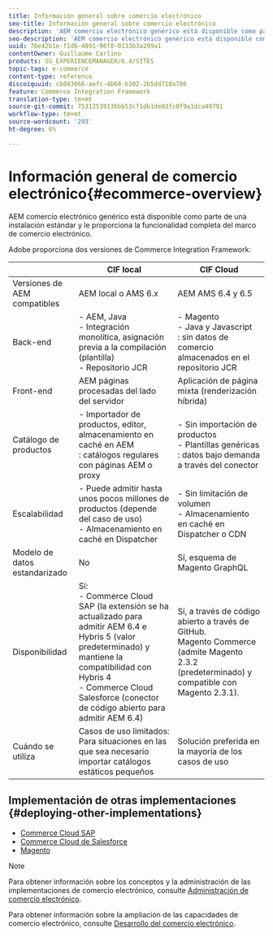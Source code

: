 ```yaml
---
title: Información general sobre comercio electrónico
seo-title: Información general sobre comercio electrónico
description: 'AEM comercio electrónico genérico está disponible como parte de la instalación estándar y le proporciona toda la funcionalidad del marco de comercio electrónico.  '
seo-description: 'AEM comercio electrónico genérico está disponible como parte de la instalación estándar y le proporciona toda la funcionalidad del marco de comercio electrónico.  '
uuid: 7be42b1e-f1d6-4891-96f8-0133b3a299a1
contentOwner: Guillaume Carlino
products: SG_EXPERIENCEMANAGER/6.4/SITES
topic-tags: e-commerce
content-type: reference
discoiquuid: cb043066-aefc-4b68-b302-2b5dd710a786
feature: Commerce Integration Framework
translation-type: tm+mt
source-git-commit: 75312539136bb53cf1db1de03fc0f9a1dca49791
workflow-type: tm+mt
source-wordcount: '293'
ht-degree: 6%

---
```



# Información general de comercio electrónico{#ecommerce-overview}

AEM comercio electrónico genérico está disponible como parte de una instalación estándar y le proporciona la funcionalidad completa del marco de comercio electrónico.

Adobe proporciona dos versiones de Commerce Integration Framework:

|  | CIF local | CIF Cloud |
|-------------------------|--------------------------------------------------------------------------------------------------------------------------------------------------------------------------------------------------------|------------------------------------------------------------------------------------------------------------------------|
| Versiones de AEM compatibles | AEM local o AMS 6.x | AEM AMS 6.4 y 6.5 |
| Back-end | - AEM, Java <br> - Integración monolítica, asignación previa a la compilación (plantilla)<br> - Repositorio JCR | - Magento <br>- Java y Javascript <br>: sin datos de comercio almacenados en el repositorio JCR |
| Front-end | AEM páginas procesadas del lado del servidor | Aplicación de página mixta (renderización híbrida) |
| Catálogo de productos | - Importador de productos, editor, almacenamiento en caché en AEM <br>: catálogos regulares con páginas AEM o proxy | - Sin importación de productos <br>- Plantillas genéricas <br>: datos bajo demanda a través del conector |
| Escalabilidad | - Puede admitir hasta unos pocos millones de productos (depende del caso de uso) <br> - Almacenamiento en caché en Dispatcher | - Sin limitación de volumen <br>- Almacenamiento en caché en Dispatcher o CDN |
| Modelo de datos estandarizado | No | Sí, esquema de Magento GraphQL |
| Disponibilidad | Sí:<br> - Commerce Cloud SAP (la extensión se ha actualizado para admitir AEM 6.4 e Hybris 5 (valor predeterminado) y mantiene la compatibilidad con Hybris 4 <br> - Commerce Cloud Salesforce (conector de código abierto para admitir AEM 6.4) | Sí, a través de código abierto a través de GitHub. <br> Magento Commerce (admite Magento 2.3.2 (predeterminado) y compatible con Magento 2.3.1). |
| Cuándo se utiliza | Casos de uso limitados: Para situaciones en las que sea necesario importar catálogos estáticos pequeños | Solución preferida en la mayoría de los casos de uso |


## Implementación de otras implementaciones {#deploying-other-implementations}

* [Commerce Cloud SAP](/help/sites-deploying/sap-commerce-cloud.md)
* [Commerce Cloud de Salesforce](https://github.com/adobe/commerce-salesforce)
* [Magento](https://www.adobe.io/apis/experiencecloud/commerce-integration-framework/integrations.html#!AdobeDocs/commerce-cif-documentation/master/integrations/02-AEM-Magento.md)

>[!NOTE]
>
>Para obtener información sobre los conceptos y la administración de las implementaciones de comercio electrónico, consulte [Administración de comercio electrónico](/help/sites-administering/ecommerce.md).
>
>Para obtener información sobre la ampliación de las capacidades de comercio electrónico, consulte [Desarrollo del comercio electrónico](/help/sites-developing/ecommerce.md).

